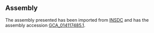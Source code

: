 
Assembly
--------

The assembly presented has been imported from 
[INSDC](http://www.insdc.org) and has the assembly accession
[GCA\_014117485.1](http://www.ebi.ac.uk/ena/data/view/GCA_014117485.1).

